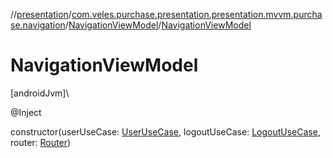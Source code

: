 //[presentation](../../../index.md)/[com.veles.purchase.presentation.presentation.mvvm.purchase.navigation](../index.md)/[NavigationViewModel](index.md)/[NavigationViewModel](-navigation-view-model.md)

# NavigationViewModel

[androidJvm]\

@Inject

constructor(userUseCase: [UserUseCase](../../../../domain/domain/com.veles.purchase.domain.usecase.user/-user-use-case/index.md), logoutUseCase: [LogoutUseCase](../../../../domain/domain/com.veles.purchase.domain.usecase.logout/-logout-use-case/index.md), router: [Router](../../com.veles.purchase.presentation.base.mvvm.navigation/-router/index.md))
